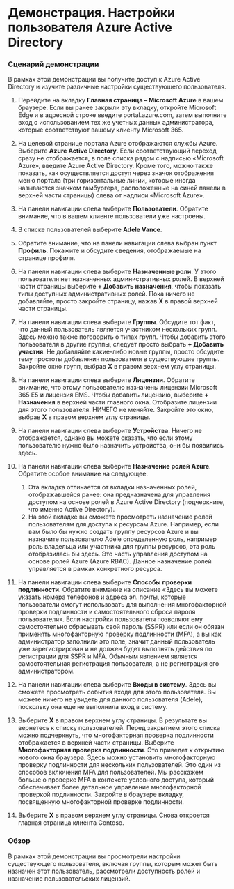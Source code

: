 ﻿---
Demo:
    title: 'Настройки пользователя Azure Active Directory'
    module: 'Модуль 2. Урок 1. Описание возможностей решений Майкрософт по управлению удостоверениями и доступом. Знакомство со службами и типами удостоверений Azure AD'
---

# Демонстрация. Настройки пользователя Azure Active Directory

### Сценарий демонстрации

В рамках этой демонстрации вы получите доступ к Azure Active Directory и изучите различные настройки существующего пользователя.

1. Перейдите на вкладку **Главная страница – Microsoft Azure** в вашем браузере.  Если вы ранее закрыли эту вкладку, откройте Microsoft Edge и в адресной строке введите portal.azure.com, затем выполните вход с использованием тех же учетных данных администратора, которые соответствуют вашему клиенту Microsoft 365.

1. На целевой странице портала Azure отображаются службы Azure. Выберите **Azure Active Directory**. Если соответствующий переход сразу не отображается, в поле списка рядом с надписью «Microsoft Azure», введите Azure Active Directory.  Кроме того, можно также показать, как осуществляется доступ через значок отображения меню портала (три горизонтальные линии, которые иногда называются значком гамбургера, расположенные на синей панели в верхней части страницы) слева от надписи «Microsoft Azure».

1. На панели навигации слева выберите **Пользователи**. Обратите внимание, что в вашем клиенте пользователи уже настроены.

1. В списке пользователей выберите **Adele Vance**.

1. Обратите внимание, что на панели навигации слева выбран пункт **Профиль**.  Покажите и обсудите сведения, отображаемые на странице профиля.

1. На панели навигации слева выберите **Назначенные роли**.  У этого пользователя нет назначенных административных ролей.  В верхней части страницы выберите **+ Добавить назначения**, чтобы показать типы доступных административных ролей.  Пока ничего не добавляйте, просто закройте страницу, нажав **X** в правой верхней части страницы.

1. На панели навигации слева выберите **Группы**.  Обсудите тот факт, что данный пользователь является участником нескольких групп.  Здесь можно также поговорить о типах групп.  Чтобы добавить этого пользователя в другие группы, следует просто выбрать **+ Добавить участия**.  Не добавляйте какие-либо новые группы, просто обсудите тему простоты добавления пользователя в существующие группы. Закройте окно групп, выбрав **X** в правом верхнем углу страницы.

1. На панели навигации слева выберите **Лицензии**. Обратите внимание, что этому пользователю назначены лицензии Microsoft 365 E5 и лицензия EMS.  Чтобы добавить лицензию, выберите **+ Назначения** в верхней части главного окна.  Отобразите лицензии для этого пользователя. НИЧЕГО не меняйте.  Закройте это окно, выбрав **X** в правом верхнем углу страницы.

1. На панели навигации слева выберите **Устройства**.  Ничего не отображается, однако вы можете сказать, что если этому пользователю нужно было назначить устройства, они бы появились здесь.

1. На панели навигации слева выберите **Назначение ролей Azure**.  Обратите особое внимание на следующее.
    1. Эта вкладка отличается от вкладки назначенных ролей, отображавшейся ранее: она предназначена для управления доступом на основе ролей в Azure Active Directory (подчеркните, что именно Active Directory).
    1. На этой вкладке вы сможете просмотреть назначение ролей пользователям для доступа к ресурсам Azure. Например, если вам было бы нужно создать группу ресурсов Azure и вы назначите пользователю Adele определенную роль, например роль владельца или участника для группы ресурсов, эта роль отобразилась бы здесь. Это часть управления доступом на основе ролей Azure (Azure RBAC). Данное назначение ролей управляется в рамках конкретного ресурса.

1. На панели навигации слева выберите **Способы проверки подлинности**.  Обратите внимание на описание «Здесь вы можете указать номера телефонов и адреса эл. почты, которые пользователи смогут использовать для выполнения многофакторной проверки подлинности и самостоятельного сброса пароля пользователя». Если настройки пользователя позволяют ему самостоятельно сбрасывать свой пароль (SSPR) или если он обязан применять многофакторную проверку подлинности (MFA), а вы как администратор заполнили это поле, значит данный пользователь уже зарегистрирован и не должен будет выполнять действия по регистрации для SSPR и MFA.  Обычным явлением является самостоятельная регистрация пользователя, а не регистрация его администратором.

1. На панели навигации слева выберите **Входы в систему**.  Здесь вы сможете просмотреть события входа для этого пользователя.  Вы можете ничего не увидеть для данного пользователя (Adele), поскольку она еще не выполнила вход в систему.

1. Выберите **X** в правом верхнем углу страницы. В результате вы вернетесь к списку пользователей.  Перед закрытием этого списка можно подчеркнуть, что многофакторная проверка подлинности отображается в верхней части страницы.  Выберите **Многофакторная проверка подлинности**.  Это приведет к открытию нового окна браузера.  Здесь можно установить многофакторную проверку подлинности для нескольких пользователей.  Это один из способов включения MFA для пользователей.  Мы расскажем больше о проверке MFA в контексте условного доступа, который обеспечивает более детальное управление многофакторной проверкой подлинности.  Закройте в браузере вкладку, посвященную многофакторной проверке подлинности.

1. Выберите **X** в правом верхнем углу страницы. Снова откроется главная страница клиента Contoso.

### Обзор

В рамках этой демонстрации вы просмотрели настройки существующего пользователя, включая группы, которым может быть назначен этот пользователь, рассмотрели доступность ролей и назначение пользовательских лицензий.